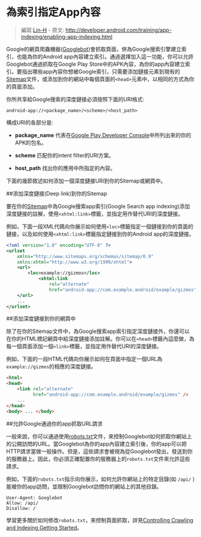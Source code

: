 # 為索引指定App內容

> 編寫:[Lin-H](https://github.com/Lin-H) - 原文: <http://developer.android.com/training/app-indexing/enabling-app-indexing.html>

Google的網頁爬蟲機器([Googlebot](https://support.google.com/webmasters/answer/182072?hl=en))會抓取頁面，併為Google搜索引擎建立索引，也能為你的Android app內容建立索引。通過選擇加入這一功能，你可以允許Googlebot通過抓取在Google Play Store中的APK內容，為你的app內容建立索引。要指出哪些app內容你想被Google索引，只需要添加鏈接元素到現有的[Sitemap](https://support.google.com/webmasters/answer/156184?hl=en)文件，或添加到你的網站中每個頁面的`<head>`元素中，以相同的方式為你的頁面添加。

你所共享給Google搜索的深度鏈接必須按照下面的URI格式:

```
android-app://<package_name>/<scheme>/<host_path>
```

構成URI的各部分是:

* **package_name** 代表在[Google Play Developer Console](https://play.google.com/apps/publish)中所列出來的你的APK的包名。

* **scheme** 匹配你的intent filter的URI方案。

* **host_path** 找出你的應用中所指定的內容。

下面的幾節敘述如何添加一個深度鏈接URI到你的Sitemap或網頁中。

##添加深度鏈接(Deep link)到你的Sitemap

要在你的[Sitemap](https://support.google.com/webmasters/answer/156184?hl=en)中為Google搜索app索引(Google Search app indexing)添加深度鏈接的註解，使用`<xhtml:link>`標籤，並指定用作替代URI的深度鏈接。

例如，下面一段XML代碼向你展示如何使用`<loc>`標籤指定一個鏈接到你的頁面的鏈接，以及如何使用`<xhtml:link>`標籤指定鏈接到你的Android app的深度鏈接。

```xml
<?xml version="1.0" encoding="UTF-8" ?>
<urlset
    xmlns="http://www.sitemaps.org/schemas/sitemap/0.9"
    xmlns:xhtml="http://www.w3.org/1999/xhtml">
    <url>
        <loc>example://gizmos</loc>
            <xhtml:link
                rel="alternate"
                href="android-app://com.example.android/example/gizmos" />
    </url>
    ...
</urlset>
```

##添加深度鏈接到你的網頁中

除了在你的Sitemap文件中，為Google搜索app索引指定深度鏈接外，你還可以在你的HTML標記網頁中給深度鏈接添加註解。你可以在`<head>`標籤內這麼做，為每一個頁面添加一個`<link>`標籤，並指定用作替代URI的深度鏈接。

例如，下面的一段HTML代碼向你展示如何在頁面中指定一個URL為`example://gizmos`的相應的深度鏈接。

```html
<html>
<head>
    <link rel="alternate"
          href="android-app://com.example.android/example/gizmos" />
    ...
</head>
<body> ... </body>
```

##允許Google通過你的app抓取URL請求

一般來說，你可以通過使用[robots.txt](https://developers.google.com/webmasters/control-crawl-index/docs/robots_txt)文件，來控制Googlebot如何抓取你網站上的公開訪問的URL。當Googlebot為你的app內容建立索引後，你的app可以把HTTP請求當做一般操作。但是，這些請求會被視為從Googlebot發出，發送到你的服務器上。因此，你必須正確配置你的服務器上的`robots.txt`文件來允許這些請求。

例如，下面的`robots.txt`指示向你展示，如何允許你網站上的特定目錄(如 `/api/` )能被你的app訪問，並限制Googlebot訪問你的網站上的其他目錄。

```
User-Agent: Googlebot
Allow: /api/
Disallow: /
```

學習更多關於如何修改`robots.txt`，來控制頁面抓取，詳見[Controlling Crawling and Indexing Getting Started](https://developers.google.com/webmasters/control-crawl-index/docs/getting_started)。
